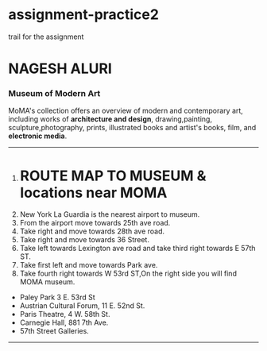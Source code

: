 # assignment-practice2
trail for the assignment
# NAGESH ALURI
### Museum of Modern Art 

MoMA's collection offers an overview of modern and contemporary art, including works of **architecture and design**, drawing,painting, sculpture,photography, prints, illustrated books and artist's books, film, and **electronic media**.
***************************************
1. # ROUTE MAP TO MUSEUM & locations near MOMA
1. New York La Guardia is the nearest airport to museum.
1. From the airport move towards 25th ave road.
1. Take right and move towards 28th ave road.
1. Take right and move towards 36 Street.
1. Take left towards Lexington ave road and take third right towards E 57th ST.
1. Take first left and move towards Park ave.
1. Take fourth right towards W 53rd ST,On the right side you will find MOMA museum.
*  Paley Park 3 E. 53rd St 
* Austrian Cultural Forum, 11 E. 52nd St.
* Paris Theatre, 4 W. 58th St.
* Carnegie Hall, 881 7th Ave.
* 57th Street Galleries.
_ _ _ _




